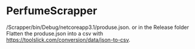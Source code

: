 # PerfumeScrapper
/Scrapper/bin/Debug/netcoreapp3.1/produse.json. 
  or in the Release folder
Flatten the produse.json into a csv with https://toolslick.com/conversion/data/json-to-csv. 
